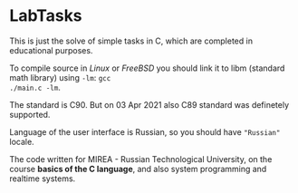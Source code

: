 # LabTasks

This is just the solve of simple tasks in C, which are completed in educational purposes.

To compile source in <i>Linux</i> or <i>FreeBSD</i> you should link it to libm (standard math library) using <code>-lm</code>: <code>gcc ./main.c -lm</code>.

The standard is C90.
But on 03 Apr 2021 also C89 standard was definetely supported.

Language of the user interface is Russian, so you should have <code>"Russian"</code> locale.

The code written for MIREA - Russian Technological University, on the course <b>basics of the C language</b>, and also system programming and realtime systems.
